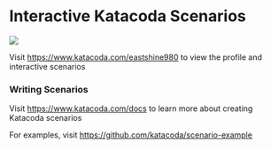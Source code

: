 # Interactive Katacoda Scenarios

[![](http://shields.katacoda.com/katacoda/eastshine980/count.svg)](https://www.katacoda.com/eastshine980 "Get your profile on Katacoda.com")

Visit https://www.katacoda.com/eastshine980 to view the profile and interactive scenarios

### Writing Scenarios
Visit https://www.katacoda.com/docs to learn more about creating Katacoda scenarios

For examples, visit https://github.com/katacoda/scenario-example
